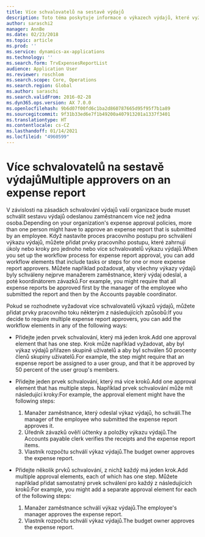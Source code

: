 ```yaml
---
title: Více schvalovatelů na sestavě výdajů
description: Toto téma poskytuje informace o výkazech výdajů, které vyžadují schválení více osobami.
author: saraschi2
manager: AnnBe
ms.date: 02/23/2018
ms.topic: article
ms.prod: ''
ms.service: dynamics-ax-applications
ms.technology: ''
ms.search.form: TrvExpensesReportList
audience: Application User
ms.reviewer: roschlom
ms.search.scope: Core, Operations
ms.search.region: Global
ms.author: saraschi
ms.search.validFrom: 2016-02-28
ms.dyn365.ops.version: AX 7.0.0
ms.openlocfilehash: 9b6d07f00fd6c1ba2d860787665d95f95f7b1a89
ms.sourcegitcommit: 9f31b33ed6e7f1b49200a407913201a1337f3401
ms.translationtype: HT
ms.contentlocale: cs-CZ
ms.lasthandoff: 01/14/2021
ms.locfileid: "4960599"
---
```

# <a name="multiple-approvers-on-an-expense-report"></a><span data-ttu-id="382c1-103">Více schvalovatelů na sestavě výdajů</span><span class="sxs-lookup"><span data-stu-id="382c1-103">Multiple approvers on an expense report</span></span>

<span data-ttu-id="382c1-104">V závislosti na zásadách schvalování výdajů vaší organizace bude muset schválit sestavu výdajů odeslanou zaměstnancem více než jedna osoba.</span><span class="sxs-lookup"><span data-stu-id="382c1-104">Depending on your organization's expense approval policies, more than one person might have to approve an expense report that is submitted by an employee.</span></span> <span data-ttu-id="382c1-105">Když nastavíte proces pracovního postupu pro schválení výkazu výdajů, můžete přidat prvky pracovního postupu, které zahrnují úkoly nebo kroky pro jednoho nebo více schvalovatelů výkazu výdajů.</span><span class="sxs-lookup"><span data-stu-id="382c1-105">When you set up the workflow process for expense report approval, you can add workflow elements that include tasks or steps for one or more expense report approvers.</span></span> <span data-ttu-id="382c1-106">Můžete například požadovat, aby všechny výkazy výdajů byly schváleny nejprve manažerem zaměstnance, který výdaj odeslal, a poté koordinátorem závazků.</span><span class="sxs-lookup"><span data-stu-id="382c1-106">For example, you might require that all expense reports be approved first by the manager of the employee who submitted the report and then by the Accounts payable coordinator.</span></span>

<span data-ttu-id="382c1-107">Pokud se rozhodnete vyžadovat více schvalovatelů výkazů výdajů, můžete přidat prvky pracovního toku některým z následujících způsobů:</span><span class="sxs-lookup"><span data-stu-id="382c1-107">If you decide to require multiple expense report approvers, you can add the workflow elements in any of the following ways:</span></span>

- <span data-ttu-id="382c1-108">Přidejte jeden prvek schvalování, který má jeden krok.</span><span class="sxs-lookup"><span data-stu-id="382c1-108">Add one approval element that has one step.</span></span> <span data-ttu-id="382c1-109">Krok může například vyžadovat, aby byl výkaz výdajů přiřazen skupině uživatelů a aby byl schválen 50 procenty členů skupiny uživatelů.</span><span class="sxs-lookup"><span data-stu-id="382c1-109">For example, the step might require that an expense report be assigned to a user group, and that it be approved by 50 percent of the user group's members.</span></span>
- <span data-ttu-id="382c1-110">Přidejte jeden prvek schvalování, který má více kroků.</span><span class="sxs-lookup"><span data-stu-id="382c1-110">Add one approval element that has multiple steps.</span></span> <span data-ttu-id="382c1-111">Například prvek schvalování může mít následující kroky:</span><span class="sxs-lookup"><span data-stu-id="382c1-111">For example, the approval element might have the following steps:</span></span>

    1. <span data-ttu-id="382c1-112">Manažer zaměstnance, který odeslal výkaz výdajů, ho schválí.</span><span class="sxs-lookup"><span data-stu-id="382c1-112">The manager of the employee who submitted the expense report approves it.</span></span>
    2. <span data-ttu-id="382c1-113">Úředník závazků ověří účtenky a položky výkazu výdajů.</span><span class="sxs-lookup"><span data-stu-id="382c1-113">The Accounts payable clerk verifies the receipts and the expense report items.</span></span>
    3. <span data-ttu-id="382c1-114">Vlastník rozpočtu schválí výkaz výdajů.</span><span class="sxs-lookup"><span data-stu-id="382c1-114">The budget owner approves the expense report.</span></span>

- <span data-ttu-id="382c1-115">Přidejte několik prvků schvalování, z nichž každý má jeden krok.</span><span class="sxs-lookup"><span data-stu-id="382c1-115">Add multiple approval elements, each of which has one step.</span></span> <span data-ttu-id="382c1-116">Můžete například přidat samostatný prvek schválení pro každý z následujících kroků:</span><span class="sxs-lookup"><span data-stu-id="382c1-116">For example, you might add a separate approval element for each of the following steps:</span></span>

    1. <span data-ttu-id="382c1-117">Manažer zaměstnance schválí výkaz výdajů.</span><span class="sxs-lookup"><span data-stu-id="382c1-117">The employee's manager approves the expense report.</span></span>
    2. <span data-ttu-id="382c1-118">Vlastník rozpočtu schválí výkaz výdajů.</span><span class="sxs-lookup"><span data-stu-id="382c1-118">The budget owner approves the expense report.</span></span>
